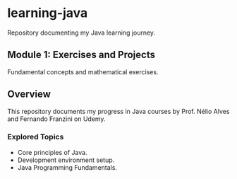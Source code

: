 # learning-java
Repository documenting my Java learning journey.

## Module 1: Exercises and Projects
Fundamental concepts and mathematical exercises.

## Overview
This repository documents my progress in Java courses by Prof. Nélio Alves and Fernando Franzini on Udemy.

### Explored Topics
- Core principles of Java.
- Development environment setup.
- Java Programming Fundamentals.
